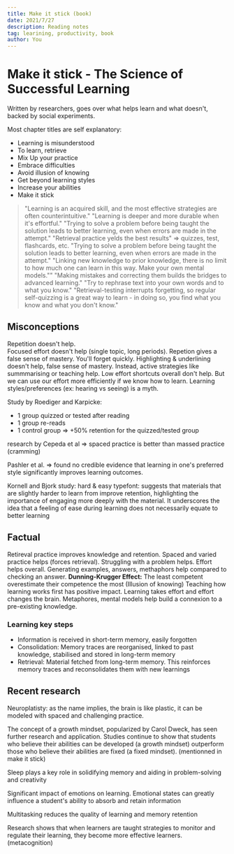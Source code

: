 ```yaml
---
title: Make it stick (book)
date: 2021/7/27
description: Reading notes
tag: learining, productivity, book
author: You
---
```


# Make it stick - The Science of Successful Learning

Written by researchers, goes over what helps learn and what doesn't, backed by social experiments.

Most chapter titles are self explanatory:

- Learning is misunderstood
- To learn, retrieve
- Mix Up your practice
- Embrace difficulties
- Avoid illusion of knowing
- Get beyond learning styles
- Increase your abilities
- Make it stick

> "Learning is an acquired skill, and the most effective strategies are often counterintuitive."
> "Learning is deeper and more durable when it's effortful."
> "Trying to solve a problem before being taught the solution leads to better learning, even when errors are made in the attempt."
> "Retrieval practice yelds the best results" => quizzes, test, flashcards, etc.
> "Trying to solve a problem before being taught the solution leads to better learning, even when errors are made in the attempt."
> "Linking new knowledge to prior knowledge, there is no limit to how much one can learn in this way. Make your own mental models.""
> "Making mistakes and correcting them builds the bridges to advanced learning."
> "Try to rephrase text into your own words and to what you know."
> "Retrieval-testing interrupts forgetting, so regular self-quizzing is a great way to learn - in doing so, you find what you know and what you don't know."

## Misconceptions

Repetition doesn't help.  
Focused effort doesn't help (single topic, long periods).
Repetion gives a false sense of mastery. You'll forget quickly.
Highlighting & underlining doesn't help, false sense of mastery. Instead, active strategies like summmarising or teaching help.
Low effort shortcuts overall don't help. But we can use our effort more efficiently if we know how to learn.
Learning styles/preferences (ex: hearing vs seeing) is a myth.

Study by Roediger and Karpicke:

- 1 group quizzed or tested after reading
- 1 group re-reads
- 1 control group
  => +50% retention for the quizzed/tested group

research by Cepeda et al => spaced practice is better than massed practice (cramming)

Pashler et al. => found no credible evidence that learning in one's preferred style significantly improves learning outcomes.

Kornell and Bjork study: hard & easy typefont: suggests that materials that are slightly harder to learn from improve retention, highlighting the importance of engaging more deeply with the material.
It underscores the idea that a feeling of ease during learning does not necessarily equate to better learning

## Factual

Retireval practice improves knowledge and retention.
Spaced and varied practice helps (forces retrieval).
Struggling with a problem helps.
Effort helps overall. Generating examples, answers, methaphors help compared to checking an answer.
**Dunning-Krugger Effect:** The least competent overestimate their competence the most (Illusion of knowing)
Teaching how learning works first has positive impact.
Learning takes effort and effort changes the brain.
Metaphores, mental models help build a connexion to a pre-existing knowledge.

### Learning key steps

- Information is received in short-term memory, easily forgotten
- Consolidation: Memory traces are reorganised, linked to past knowledge, stabilised and stored in long-term memory
- Retrieval: Material fetched from long-term memory. This reinforces memory traces and reconsolidates them with new learnings

## Recent research

Neuroplatisty: as the name implies, the brain is like plastic, it can be modeled with spaced and challenging practice.

The concept of a growth mindset, popularized by Carol Dweck, has seen further research and application. Studies continue to show that students who believe their abilities can be developed (a growth mindset) outperform those who believe their abilities are fixed (a fixed mindset). (mentionned in make it stick)

Sleep plays a key role in solidifying memory and aiding in problem-solving and creativity

Significant impact of emotions on learning. Emotional states can greatly influence a student's ability to absorb and retain information

Multitasking reduces the quality of learning and memory retention

Research shows that when learners are taught strategies to monitor and regulate their learning, they become more effective learners. (metacognition)
